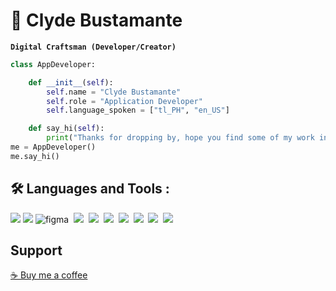 # :city_sunset: Clyde Bustamante

**`Digital Craftsman (Developer/Creator)`**

```python
class AppDeveloper:

    def __init__(self):
        self.name = "Clyde Bustamante"
        self.role = "Application Developer"
        self.language_spoken = ["tl_PH", "en_US"]

    def say_hi(self):
        print("Thanks for dropping by, hope you find some of my work interesting.")
me = AppDeveloper()
me.say_hi()
```

## :hammer_and_wrench: Languages and Tools :

<div>
  <img src="https://img.shields.io/badge/Platform-Xamarin-3498DB?logo=xamarin&logoColor=white"/>
  <img src="https://img.shields.io/badge/Tools-VS_Code-0078d7?logo=visualstudio"/>
   <img src="https://img.shields.io/badge/Tools-Figma-F24E1E?logo=figma&logoColor=white" title="Figma" alt="figma" />&nbsp;
  <img src="https://img.shields.io/badge/Tools-Flutter-02569B?logo=flutter&logoColor=white"/>&nbsp;
  <img src="https://img.shields.io/badge/Style-CSS3-0074D9?logo=css3&logoColor=white"/>&nbsp;
  <img src="https://img.shields.io/badge/Code-HTML5-E34F26?logo=html5&logoColor=white"/>&nbsp;
  <img src="https://img.shields.io/badge/Code-JavaScript-F7DF1E?logo=javascript&logoColor=white"/>&nbsp;
  <img src="https://img.shields.io/badge/Service-Firebase-FFA000?logo=firebase&logoColor=white"/>&nbsp;
  <img src="https://img.shields.io/badge/Tools-MySQL-4479A1?logo=mysql&logoColor=white"/>&nbsp;
  <image src="https://img.shields.io/badge/OS-Window-0078D6?logo=windows&logoColor=white">
</div>

## Support

<a href="https://ko-fi.com/clybustamante">☕ Buy me a coffee</a>



